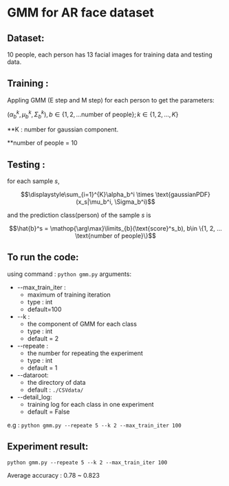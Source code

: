 # GMM for AR face dataset

## Dataset:
10 people, each person has 13 facial images for training data and testing data.

## Training :
Appling GMM (E step and M step) for each person to get the parameters:

$(\alpha_b^{k},\mu_b^{k}, \Sigma_{b}^{k}), b\in\{1, 2, ... \text{number of people}\}; k\in\{1, 2, ..., K\}$ 

**K : number for gaussian component.

**number of people = 10

## Testing :
for each sample $s,$

$$\displaystyle\sum_{i=1}^{K}\alpha_b^i \times \text{gaussianPDF}(x_s|\mu_b^i, \Sigma_b^i)$$

and the prediction class(person) of the sample $s$ is 

$$\hat{b}^s = \mathop{\arg\max}\limits_{b}(\text{score}^s_b), b\in \{1, 2, ... \text{number of people}\}$$

## To run the code:
using command : ```python gmm.py```
arguments:
- --max_train_iter : 
  - maximum of training iteration 
  - type : int
  - default=100
- --k : 
  - the component of GMM for each class
  - type : int
  - default = 2
- --repeate : 
  - the number for repeating the experiment
  - type : int
  - default = 1
- --dataroot:
  - the directory of data
  - default : ```./CSVdata/```
- --detail_log:
  - training log for each class in one experiment
  - default = False

e.g : ```python gmm.py --repeate 5 --k 2 --max_train_iter 100```

## Experiment result:
```python gmm.py --repeate 5 --k 2 --max_train_iter 100```

Average accuracy : 0.78 ~ 0.823